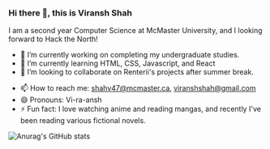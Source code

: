 ### Hi there 👋, this is Viransh Shah

I am a second year Computer Science at McMaster University, and I looking forward to Hack the North!

- 🔭 I’m currently working on completing my undergraduate studies.
- 🌱 I’m currently learning HTML, CSS, Javascript, and React
- 👯 I’m looking to collaborate on Renterii's projects after summer break.
<!-- - 🤔 I’m looking for help with ... -->
<!-- - 💬 Ask me about ... -->
- 📫 How to reach me: shahv47@mcmaster.ca, viranshshah@gmail.com
- 😄 Pronouns: Vi-ra-ansh
- ⚡ Fun fact: I love watching anime and reading mangas, and recently I've been reading various fictional novels.


![Anurag's GitHub stats](https://github-readme-stats.vercel.app/api?username=shahviransh&show_icons=true&theme=radical)
